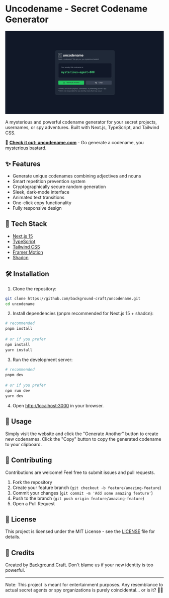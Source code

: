 # Uncodename - Secret Codename Generator

![Uncodename](public/og-image.jpg)

A mysterious and powerful codename generator for your secret projects, usernames, or spy adventures. Built with Next.js, TypeScript, and Tailwind CSS.

🔗 **[Check it out: uncodename.com](https://uncodename.com)** - Go generate a codename, you mysterious bastard.

## ✨ Features

- Generate unique codenames combining adjectives and nouns
- Smart repetition prevention system
- Cryptographically secure random generation
- Sleek, dark-mode interface
- Animated text transitions
- One-click copy functionality
- Fully responsive design

## 🚀 Tech Stack

- [Next.js 15](https://nextjs.org/)
- [TypeScript](https://www.typescriptlang.org/)
- [Tailwind CSS](https://tailwindcss.com/)
- [Framer Motion](https://www.framer.com/motion/)
- [Shadcn](https://ui.shadcn.com/)

## 🛠️ Installation

1. Clone the repository:

```bash
git clone https://github.com/background-craft/uncodename.git
cd uncodename
```

2. Install dependencies (pnpm recommended for Next.js 15 + shadcn):

```bash
# recommended
pnpm install

# or if you prefer
npm install
yarn install
```

3. Run the development server:

```bash
# recommended
pnpm dev

# or if you prefer
npm run dev
yarn dev
```

4. Open [http://localhost:3000](http://localhost:3000) in your browser.

## 🎯 Usage

Simply visit the website and click the "Generate Another" button to create new codenames. Click the "Copy" button to copy the generated codename to your clipboard.

## 🤝 Contributing

Contributions are welcome! Feel free to submit issues and pull requests.

1. Fork the repository
2. Create your feature branch (`git checkout -b feature/amazing-feature`)
3. Commit your changes (`git commit -m 'Add some amazing feature'`)
4. Push to the branch (`git push origin feature/amazing-feature`)
5. Open a Pull Request

## 📝 License

This project is licensed under the MIT License - see the [LICENSE](LICENSE) file for details.

## 🌟 Credits

Created by [Background Craft](https://backgroundcraft.com). Don't blame us if your new identity is too powerful.

---

Note: This project is meant for entertainment purposes. Any resemblance to actual secret agents or spy organizations is purely coincidental... or is it? 🕵️‍♂️
